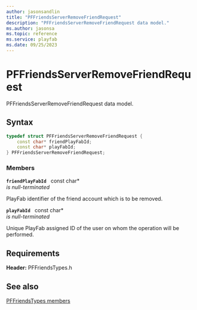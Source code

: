 ```yaml
---
author: jasonsandlin
title: "PFFriendsServerRemoveFriendRequest"
description: "PFFriendsServerRemoveFriendRequest data model."
ms.author: jasonsa
ms.topic: reference
ms.service: playfab
ms.date: 09/25/2023
---
```


# PFFriendsServerRemoveFriendRequest  

PFFriendsServerRemoveFriendRequest data model.  

## Syntax  
  
```cpp
typedef struct PFFriendsServerRemoveFriendRequest {  
    const char* friendPlayFabId;  
    const char* playFabId;  
} PFFriendsServerRemoveFriendRequest;  
```
  
### Members  
  
**`friendPlayFabId`** &nbsp; const char*  
*is null-terminated*  
  
PlayFab identifier of the friend account which is to be removed.
  
**`playFabId`** &nbsp; const char*  
*is null-terminated*  
  
Unique PlayFab assigned ID of the user on whom the operation will be performed.
  
  
## Requirements  
  
**Header:** PFFriendsTypes.h
  
## See also  
[PFFriendsTypes members](../pffriendstypes_members.md)  

  
  

